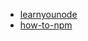 - [learnyounode](https://github.com/workshopper/learnyounode)
- [how-to-npm](https://github.com/workshopper/how-to-npm)